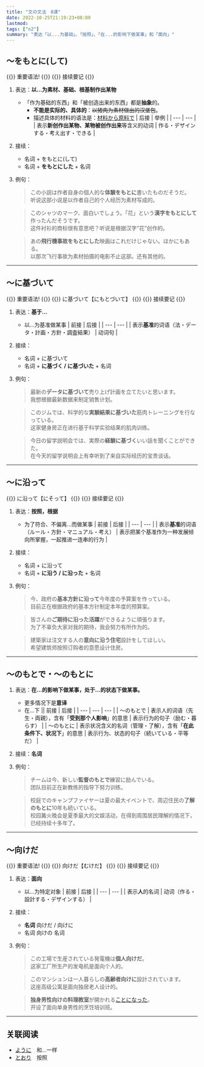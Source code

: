 ```yaml
---
title: "文の文法　8课"
date: 2022-10-25T21:19:23+08:00
lastmod: 
tags: ["n2"]
summary: "表达「以...为基础」、「按照」、「在...的影响下做某事」和「面向」"
---
```


## 〜をもとに(して)
{{<badge>}}
重要语法!
{{</badge>}}
{{<alert>}}
接续要记
{{</alert>}}

1. 表达：**以...为素材、基础、根基制作出某物**
    - 「作为基础的东西」和「被创造出来的东西」都是**抽象**的。
        - **不能是实际的、具体的**：~~以猪肉为素材做出的汉堡包~~。
        - 描述具体的材料的语法是：[材料から原料で](/minnano/37/#名词から名词でつくります)
    | 后接 | 举例 |
    | --- | --- |
    | 表示**新创作出某物、某物被创作出来**等含义的动词 | 作る・デザインする・考え出す・できる |
2. 接续：
    - 名词 + をもとに(して)
    - 名词 + **をもとにした** + 名词
3. 例句：
    > この小説は作者自身の個人的な**体験をもとに**書いたものだそうだ。  
    听说这部小说是以作者自己的个人经历为素材写成的。

    > このシャツのマーク、面白いでしょう。「花」という**漢字をもとにして**作ったんだそうです。  
    这件衬衫的商标很有意思吧？听说是根据汉字“花”创作的。

    > あの**飛行機事故をもとにした**映画はこれだけじゃない。ほかにもある。  
    以那次飞行事故为素材拍摄的电影不止这部。还有其他的。

---
## 〜に基づいて
{{<badge>}}
重要语法!
{{</badge>}}
{{<alert>}}
に基づいて【にもとづいて】
{{</alert>}}
{{<alert>}}
接续要记
{{</alert>}}

1. 表达：**基于...**
    - 以...为基准做某事
    | 前接 | 后接 |
    | --- | --- |
    | 表示**基准**的词语（法・データ・計画・方針・調査結果） | 动词句 |
2. 接续：
    - 名词 + に基づいて
    - 名词 + **に基づく / に基づいた** + 名词
3. 例句：
    > 最新の**データに基づいて**売り上げ計画を立てたいと思います。  
    我想根据最新数据来制定销售计划。

    > このジムでは、科学的な**実験結果に基づいた**筋肉トレーニングを行なっている。  
    这家健身房正在进行基于科学实验结果的肌肉训练。

    > 今日の留学説明会では、実際の**経験に基づく**いい話を聞くことができた。  
    在今天的留学说明会上有幸听到了来自实际经历的宝贵谈话。

---
## 〜に沿って
{{<alert>}}
に沿って【にそって】
{{</alert>}}
{{<alert>}}
接续要记
{{</alert>}}
1. 表达：**按照，根据**
    - 为了符合、不偏离...而做某事
    | 前接 | 后接 |
    | --- | --- |
    | 表示**基准**的词语（ルール・方針・マニュアル・考え） | 表示把某个基准作为一种发展倾向所掌握，一起推进一连串的行为 |
2. 接续：
    - 名词 + に沿って
    - 名词 + **に沿う / に沿った** + 名词
3. 例句：
    > 今、政府の**基本方針に沿って**今年度の予算案を作っている。  
    目前正在根据政府的基本方针制定本年度的预算案。

    > 皆さんの**ご期待に沿った活躍**ができるように頑張ります。  
    为了不辜负大家对我的期待，我会努力有所作为的。

    > 建築家は注文する人の**意向に沿う住宅**設計をしてほしい。  
    希望建筑师按照订购者的意愿设计住房。

---
## 〜のもとで・〜のもとに
1. 表达：**在...的影响下做某事，处于...的状态下做某事。**
    - 更多情况下是**意译**
    - 在...下
    || 前接 | 后接 |
    | --- | --- | --- |
    | 〜のもとで | 表示人的词语（先生・両親），含有「**受到那个人影响**」的意思 | 表示行为的句子（励む・暮らす） |
    | 〜のもとに | 表示状况含义的名词（管理・了解），含有「**在此条件下、状况下**」的意思 | 表示行为、状态的句子（続いている・平等だ） |
2. 接续：**名词**
3. 例句：
    > チームは今、新しい**監督のもとで**練習に励んでいる。  
    团队目前正在新教练的指导下努力训练。

    > 校庭でのキャンプファイヤーは夏の最大イベントで、周辺住民の**了解のもとに**10年も続いている。  
    校园篝火晚会是夏季最大的文娱活动，在得到周围居民理解的情况下，已经持续十多年了。

---
## 〜向けだ
{{<badge>}}
重要语法!
{{</badge>}}
{{<alert>}}
向けだ【むけだ】
{{</alert>}}
{{<alert>}}
接续要记
{{</alert>}}
1. 表达：**面向**
    - 以...为特定对象
    | 前接 | 后接 |
    | --- | --- |
    | 表示**人**的名词 | 动词（作る・設計する・デザインする） |
2. 接续：
    - **名词** 向けだ / 向けに
    - 名词 向けの 名词
3. 例句：
    > この工場で生産されている発電機は**個人向けだ**。  
    这家工厂所生产的发电机是面向个人的。

    > このマンシュンは一人暮らしの**高齢者向けに**設計されています。  
    这座高级公寓是面向独居老人设计的。

    > **独身男性向けの料理教室**が開かれる[ことになった](/n3/g/#になることになる)。  
    开设了面向单身男性的烹饪培训班。

---
## 关联阅读
- [ように](/n3/d/#比况和举例)　和...一样
- [とおり](/minnano/34/#动词1た形名词のとおりに-动词2)　按照